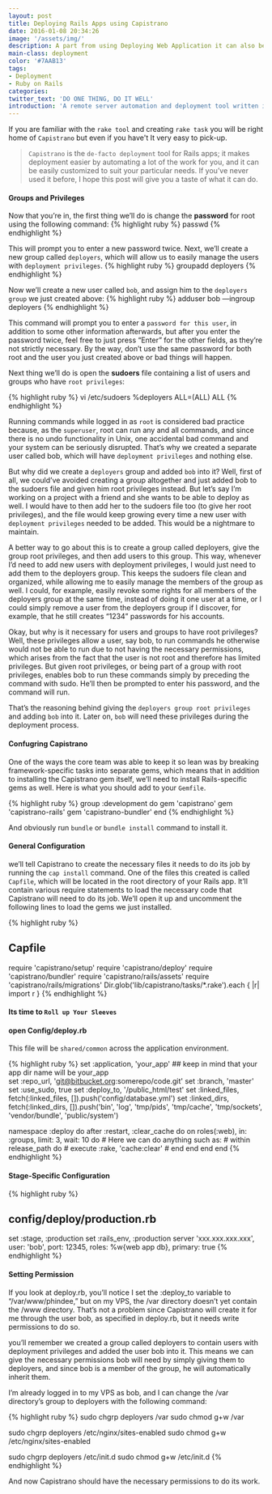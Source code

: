 ```yaml
---
layout: post
title: Deploying Rails Apps using Capistrano
date: 2016-01-08 20:34:26
image: '/assets/img/'
description: A part from using Deploying Web Application it can also be use for Server Automation. It could be good if you don't need the overhead something like Chef or Puppet.
main-class: deployment
color: '#7AAB13'
tags:
- Deployment
- Ruby on Rails
categories:
twitter_text: 'DO ONE THING, DO IT WELL'
introduction: 'A remote server automation and deployment tool written in Ruby.'
---
```


If you are familiar with the `rake tool` and creating `rake task` you will be right home of `Capistrano` but even if you have't It very easy to pick-up.

> `Capistrano` is the `de-facto deployment` tool for Rails apps; it makes deployment easier by automating a lot of the work for you, and it can be easily customized to suit your particular needs. If you’ve never used it before, I hope this post will give you a taste of what it can do.


#### Groups and Privileges

Now that you’re in, the first thing we’ll do is change the __password__ for root using the following command:
{% highlight ruby %}
passwd
{% endhighlight %}

This will prompt you to enter a new password twice. Next, we’ll create a new group called `deployers`, which will allow us to easily manage the users with `deployment privileges`.
{% highlight ruby %}
groupadd deployers
{% endhighlight %}

Now we’ll create a new user called `bob`, and assign him to the `deployers group` we just created above:
{% highlight ruby %}
adduser bob —ingroup deployers
{% endhighlight %}

This command will prompt you to enter a `password for this user`, in addition to some other information afterwards, but after you enter the password twice, feel free to just press “Enter” for the other fields, as they’re not strictly necessary. By the way, don’t use the same password for both root and the user you just created above or bad things will happen.

Next thing we’ll do is open the __sudoers__ file containing a list of users and groups who have `root privileges`:

{% highlight ruby %}
vi /etc/sudoers
%deployers      ALL=(ALL) ALL
{% endhighlight %}

Running commands while logged in as `root` is considered bad practice because, as the `superuser`, root can run any and all commands, and since there is no undo functionality in Unix, one accidental bad command and your system can be seriously disrupted. That’s why we created a separate user called bob, which will have `deployment privileges` and nothing else.

But why did we create a `deployers` group and added `bob` into it? Well, first of all, we could’ve avoided creating a group altogether and just added bob to the sudoers file and given him root privileges instead. But let’s say I’m working on a project with a friend and she wants to be able to deploy as well. I would have to then add her to the sudoers file too (to give her root privileges), and the file would keep growing every time a new user with `deployment privileges` needed to be added. This would be a nightmare to maintain.

A better way to go about this is to create a group called deployers, give the group root privileges, and then add users to this group. This way, whenever I’d need to add new users with deployment privileges, I would just need to add them to the deployers group. This keeps the sudoers file clean and organized, while allowing me to easily manage the members of the group as well. I could, for example, easily revoke some rights for all members of the deployers group at the same time, instead of doing it one user at a time, or I could simply remove a user from the deployers group if I discover, for example, that he still creates “1234” passwords for his accounts.

Okay, but why is it necessary for users and groups to have root privileges? Well, these privileges allow a user, say bob, to run commands he otherwise would not be able to run due to not having the necessary permissions, which arises from the fact that the user is not root and therefore has limited privileges. But given root privileges, or being part of a group with root privileges, enables bob to run these commands simply by preceding the command with sudo. He’ll then be prompted to enter his password, and the command will run.

That’s the reasoning behind giving the `deployers group root privileges` and adding `bob` into it. Later on, `bob` will need these privileges during the deployment process.

#### Confugring Capistrano
One of the ways the core team was able to keep it so lean was by breaking framework-specific tasks into separate gems, which means that in addition to installing the Capistrano gem itself, we’ll need to install Rails-specific gems as well.
Here is what you should add to your `Gemfile`.

{% highlight ruby %}
group :development do
  gem 'capistrano'
  gem 'capistrano-rails'
  gem 'capistrano-bundler'
end
{% endhighlight %}

And obviously run `bundle` or `bundle install` command to install it.

#### General Configuration
we’ll tell Capistrano to create the necessary files it needs to do its job by running the `cap install` command.
One of the files this created is called `Capfile`, which will be located in the root directory of your Rails app. 
It’ll contain various require statements to load the necessary code that Capistrano will need to do its job. We’ll open it up and uncomment the following lines to load the gems we just installed.

{% highlight ruby %}
## Capfile
require 'capistrano/setup'
require 'capistrano/deploy'
require 'capistrano/bundler'
require 'capistrano/rails/assets'
require 'capistrano/rails/migrations'
Dir.glob('lib/capistrano/tasks/*.rake').each { |r| import r }
{% endhighlight %}

#### Its time to `Roll up Your Sleeves`

#### open Config/deploy.rb
This file will be `shared/common` across the application environment.
                             
{% highlight ruby %}
set :application, 'your_app'  ## keep in mind that your app dir name will be your_app  
set :repo_url, 'git@bitbucket.org:somerepo/code.git'
set :branch, 'master'
set :use_sudo, true
set :deploy_to, '/public_html/test'
set :linked_files, fetch(:linked_files, []).push('config/database.yml')
set :linked_dirs, fetch(:linked_dirs, []).push('bin', 'log', 'tmp/pids', 'tmp/cache', 'tmp/sockets', 'vendor/bundle', 'public/system')

namespace :deploy do
  after :restart, :clear_cache do
    on roles(:web), in: :groups, limit: 3, wait: 10 do
      # Here we can do anything such as:
      # within release_path do
      #   execute :rake, 'cache:clear'
      # end
    end
  end
end
{% endhighlight %}


#### Stage-Specific Configuration

{% highlight ruby %}
## config/deploy/production.rb
set :stage, :production
set :rails_env, :production
server 'xxx.xxx.xxx.xxx', user: 'bob', port: 12345, roles: %w{web app db}, primary: true
{% endhighlight %}


#### Setting Permission
If you look at deploy.rb, you’ll notice I set the :deploy_to variable to “/var/www/phindee,” but on my VPS, the /var directory doesn’t yet contain the /www directory. That’s not a problem since Capistrano will create it for me through the user bob, as specified in deploy.rb, but it needs write permissions to do so.

you’ll remember we created a group called deployers to contain users with deployment privileges and added the user bob into it. This means we can give the necessary permissions bob will need by simply giving them to deployers, and since bob is a member of the group, he will automatically inherit them.

I’m already logged in to my VPS as bob, and I can change the /var directory’s group to deployers with the following command:


{% highlight ruby %}
sudo chgrp deployers /var
sudo chmod g+w /var

sudo chgrp deployers /etc/nginx/sites-enabled
sudo chmod g+w /etc/nginx/sites-enabled

sudo chgrp deployers /etc/init.d
sudo chmod g+w /etc/init.d
{% endhighlight %}

And now Capistrano should have the necessary permissions to do its work.